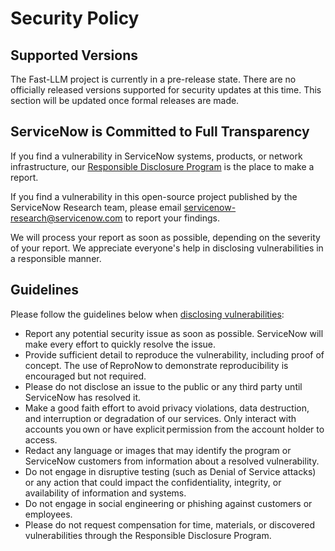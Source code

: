 # Security Policy

## Supported Versions

The Fast-LLM project is currently in a pre-release state. There are no officially released versions supported for security updates at this time. This section will be updated once formal releases are made.

<!-- | Version | Supported          |
| ------- | ------------------ |
| 0.1.x   | :white_check_mark: |
| < 0.1.0 | :x:                | -->

## ServiceNow is Committed to Full Transparency

If you find a vulnerability in ServiceNow systems, products, or network infrastructure, our [Responsible Disclosure Program](https://www.servicenow.com/company/trust/privacy/responsible-disclosure.html) is the place to make a report.

If you find a vulnerability in this open-source project published by the ServiceNow Research team, please email [servicenow-research@servicenow.com](mailto:servicenow-research@servicenow.com) to report your findings.

We will process your report as soon as possible, depending on the severity of your report. We appreciate everyone's help in disclosing vulnerabilities in a responsible manner.

## Guidelines

Please follow the guidelines below when [disclosing vulnerabilities](https://www.servicenow.com/company/trust/privacy/responsible-disclosure.html):

- Report any potential security issue as soon as possible. ServiceNow will make every effort to quickly resolve the issue.
- Provide sufficient detail to reproduce the vulnerability, including proof of concept. The use of ReproNow to demonstrate reproducibility is encouraged but not required.
- Please do not disclose an issue to the public or any third party until ServiceNow has resolved it.
- Make a good faith effort to avoid privacy violations, data destruction, and interruption or degradation of our services. Only interact with accounts you own or have explicit permission from the account holder to access.
- Redact any language or images that may identify the program or ServiceNow customers from information about a resolved vulnerability.
- Do not engage in disruptive testing (such as Denial of Service attacks) or any action that could impact the confidentiality, integrity, or availability of information and systems.
- Do not engage in social engineering or phishing against customers or employees.
- Please do not request compensation for time, materials, or discovered vulnerabilities through the Responsible Disclosure Program.
